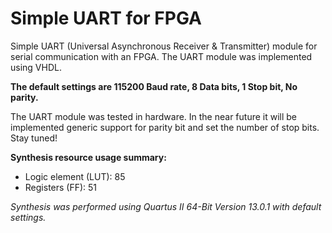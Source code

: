 # Simple UART for FPGA

Simple UART (Universal Asynchronous Receiver & Transmitter) module for serial communication with an FPGA. The UART module was implemented using VHDL.

**The default settings are 115200 Baud rate, 8 Data bits, 1 Stop bit, No parity.**

The UART module was tested in hardware. In the near future it will be implemented generic support for parity bit and set the number of stop bits. Stay tuned!

**Synthesis resource usage summary:**
- Logic element (LUT): 85
- Registers (FF): 51

*Synthesis was performed using Quartus II 64-Bit Version 13.0.1 with default settings.*
